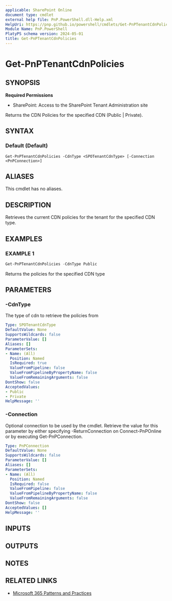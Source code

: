 ```yaml
---
applicable: SharePoint Online
document type: cmdlet
external help file: PnP.PowerShell.dll-Help.xml
HelpUri: https://pnp.github.io/powershell/cmdlets/Get-PnPTenantCdnPolicies.html
Module Name: PnP.PowerShell
PlatyPS schema version: 2024-05-01
title: Get-PnPTenantCdnPolicies
---
```


# Get-PnPTenantCdnPolicies

## SYNOPSIS

**Required Permissions**

* SharePoint: Access to the SharePoint Tenant Administration site

Returns the CDN Policies for the specified CDN (Public | Private).

## SYNTAX

### Default (Default)

```
Get-PnPTenantCdnPolicies -CdnType <SPOTenantCdnType> [-Connection <PnPConnection>]
```

## ALIASES

This cmdlet has no aliases.

## DESCRIPTION

Retrieves the current CDN policies for the tenant for the specified CDN type.

## EXAMPLES

### EXAMPLE 1

```powershell
Get-PnPTenantCdnPolicies -CdnType Public
```

Returns the policies for the specified CDN type

## PARAMETERS

### -CdnType

The type of cdn to retrieve the policies from

```yaml
Type: SPOTenantCdnType
DefaultValue: None
SupportsWildcards: false
ParameterValue: []
Aliases: []
ParameterSets:
- Name: (All)
  Position: Named
  IsRequired: true
  ValueFromPipeline: false
  ValueFromPipelineByPropertyName: false
  ValueFromRemainingArguments: false
DontShow: false
AcceptedValues:
- Public
- Private
HelpMessage: ''
```

### -Connection

Optional connection to be used by the cmdlet. Retrieve the value for this parameter by either specifying -ReturnConnection on Connect-PnPOnline or by executing Get-PnPConnection.

```yaml
Type: PnPConnection
DefaultValue: None
SupportsWildcards: false
ParameterValue: []
Aliases: []
ParameterSets:
- Name: (All)
  Position: Named
  IsRequired: false
  ValueFromPipeline: false
  ValueFromPipelineByPropertyName: false
  ValueFromRemainingArguments: false
DontShow: false
AcceptedValues: []
HelpMessage: ''
```

## INPUTS

## OUTPUTS

## NOTES

## RELATED LINKS

- [Microsoft 365 Patterns and Practices](https://aka.ms/m365pnp)
